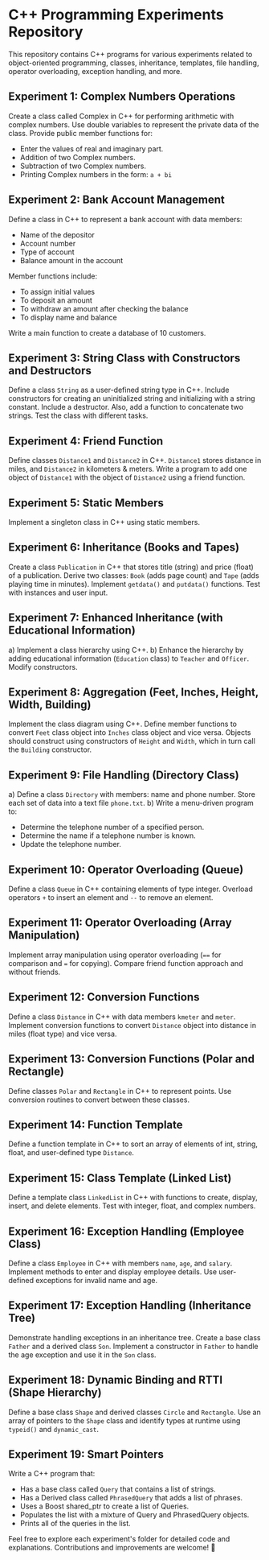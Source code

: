 # C++ Programming Experiments Repository

This repository contains C++ programs for various experiments related to object-oriented programming, classes, inheritance, templates, file handling, operator overloading, exception handling, and more.

## Experiment 1: Complex Numbers Operations

Create a class called Complex in C++ for performing arithmetic with complex numbers. Use double variables to represent the private data of the class. Provide public member functions for:
- Enter the values of real and imaginary part.
- Addition of two Complex numbers.
- Subtraction of two Complex numbers.
- Printing Complex numbers in the form: `a + bi`

## Experiment 2: Bank Account Management

Define a class in C++ to represent a bank account with data members:
- Name of the depositor
- Account number
- Type of account
- Balance amount in the account

Member functions include:
- To assign initial values
- To deposit an amount
- To withdraw an amount after checking the balance
- To display name and balance

Write a main function to create a database of 10 customers.

## Experiment 3: String Class with Constructors and Destructors

Define a class `String` as a user-defined string type in C++. Include constructors for creating an uninitialized string and initializing with a string constant. Include a destructor. Also, add a function to concatenate two strings. Test the class with different tasks.

## Experiment 4: Friend Function

Define classes `Distance1` and `Distance2` in C++. `Distance1` stores distance in miles, and `Distance2` in kilometers & meters. Write a program to add one object of `Distance1` with the object of `Distance2` using a friend function.

## Experiment 5: Static Members

Implement a singleton class in C++ using static members.

## Experiment 6: Inheritance (Books and Tapes)

Create a class `Publication` in C++ that stores title (string) and price (float) of a publication. Derive two classes: `Book` (adds page count) and `Tape` (adds playing time in minutes). Implement `getdata()` and `putdata()` functions. Test with instances and user input.

## Experiment 7: Enhanced Inheritance (with Educational Information)

a) Implement a class hierarchy using C++.
b) Enhance the hierarchy by adding educational information (`Education` class) to `Teacher` and `Officer`. Modify constructors.

## Experiment 8: Aggregation (Feet, Inches, Height, Width, Building)

Implement the class diagram using C++. Define member functions to convert `Feet` class object into `Inches` class object and vice versa. Objects should construct using constructors of `Height` and `Width`, which in turn call the `Building` constructor.

## Experiment 9: File Handling (Directory Class)

a) Define a class `Directory` with members: name and phone number. Store each set of data into a text file `phone.txt`.
b) Write a menu-driven program to:
   - Determine the telephone number of a specified person.
   - Determine the name if a telephone number is known.
   - Update the telephone number.

## Experiment 10: Operator Overloading (Queue)

Define a class `Queue` in C++ containing elements of type integer. Overload operators `+` to insert an element and `--` to remove an element.

## Experiment 11: Operator Overloading (Array Manipulation)

Implement array manipulation using operator overloading (`==` for comparison and `=` for copying). Compare friend function approach and without friends.

## Experiment 12: Conversion Functions

Define a class `Distance` in C++ with data members `kmeter` and `meter`. Implement conversion functions to convert `Distance` object into distance in miles (float type) and vice versa.

## Experiment 13: Conversion Functions (Polar and Rectangle)

Define classes `Polar` and `Rectangle` in C++ to represent points. Use conversion routines to convert between these classes.

## Experiment 14: Function Template

Define a function template in C++ to sort an array of elements of int, string, float, and user-defined type `Distance`.

## Experiment 15: Class Template (Linked List)

Define a template class `LinkedList` in C++ with functions to create, display, insert, and delete elements. Test with integer, float, and complex numbers.

## Experiment 16: Exception Handling (Employee Class)

Define a class `Employee` in C++ with members `name`, `age`, and `salary`. Implement methods to enter and display employee details. Use user-defined exceptions for invalid name and age.

## Experiment 17: Exception Handling (Inheritance Tree)

Demonstrate handling exceptions in an inheritance tree. Create a base class `Father` and a derived class `Son`. Implement a constructor in `Father` to handle the age exception and use it in the `Son` class.

## Experiment 18: Dynamic Binding and RTTI (Shape Hierarchy)

Define a base class `Shape` and derived classes `Circle` and `Rectangle`. Use an array of pointers to the `Shape` class and identify types at runtime using `typeid()` and `dynamic_cast`.

## Experiment 19: Smart Pointers

Write a C++ program that:
- Has a base class called `Query` that contains a list of strings.
- Has a Derived class called `PhrasedQuery` that adds a list of phrases.
- Uses a Boost shared_ptr to create a list of Queries.
- Populates the list with a mixture of Query and PhrasedQuery objects.
- Prints all of the queries in the list.

Feel free to explore each experiment's folder for detailed code and explanations. Contributions and improvements are welcome! 🚀
